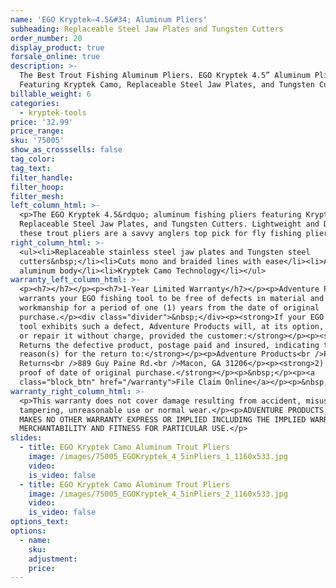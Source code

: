 ```yaml
---
name: 'EGO Kryptek—4.5&#34; Aluminum Pliers'
subheading: Replaceable Steel Jaw Plates and Tungsten Cutters
order_number: 20
display_product: true
forsale_online: true
description: >-
  The Best Trout Fishing Aluminum Pliers. EGO Kryptek 4.5” Aluminum Pliers
  Featuring Kryptek Camo, Replaceable Steel Jaw Plates, and Tungsten Cutters.
billable_weight: 6
categories:
  - kryptek-tools
price: '32.99'
price_range:
sku: '75005'
show_as_crosssells: false
tag_color:
tag_text:
filter_handle:
filter_hoop:
filter_mesh:
left_column_html: >-
  <p>The EGO Kryptek 4.5&rdquo; aluminum fishing pliers featuring Kryptek Camo,
  Replaceable Steel Jaw Plates, and Tungsten Cutters. Lightweight and Durable,
  these trout pliers are a savvy anglers top pick for fly fishing pliers.</p>
right_column_html: >-
  <ul><li>Replaceable stainless steel jaw plates and Tungsten steel
  cutters&nbsp;</li><li>Cuts mono and braided lines with ease</li><li>Aircraft
  aluminum body</li><li>Kryptek Camo Technology</li></ul>
warranty_left_column_html: >-
  <p><h7></h7></p><p><h7>1-Year Limited Warranty</h7></p><p>Adventure Products
  warrants your EGO fishing tool to be free of defects in material and
  workmanship for a period of one (1) years from the date of original
  purchase.</p><div class="divider">&nbsp;</div><p><strong>If your EGO fishing
  tool exhibits such a defect, Adventure Products will, at its option, replace
  or repair it without charge, provided the customer:</strong></p><p><strong>1)
  Returns the defective product, postage paid and insured, indicating the
  reason(s) for the return to:</strong></p><p>Adventure Products<br />Product
  Returns<br />889 Guy Paine Rd.<br />Macon, GA 31206</p><p><strong>2) Submits
  proof of date of original purchase.</strong></p><p>&nbsp;</p><p><a
  class="block_btn" href="/warranty">File Claim Online</a></p><p>&nbsp;</p>
warranty_right_column_html: >-
  <p>This warranty does not cover damage resulting from accident, misuse, abuse,
  tampering, unreasonable use or normal wear.</p><p>ADVENTURE PRODUCTS, INC.
  MAKES NO OTHER WARRANTY EXPRESS OR IMPLIED INCLUDING THE IMPLIED WARRANTIES OF
  MERCHANTABILITY AND FITNESS FOR PARTICULAR USE.</p>
slides:
  - title: EGO Kryptek Camo Aluminum Trout Pliers
    image: /images/75005_EGOKryptek_4_5inPliers_1_1160x533.jpg
    video:
    is_video: false
  - title: EGO Kryptek Camo Aluminum Trout Pliers
    image: /images/75005_EGOKryptek_4_5inPliers_2_1160x533.jpg
    video:
    is_video: false
options_text:
options:
  - name:
    sku:
    adjustment:
    price:
---
```

